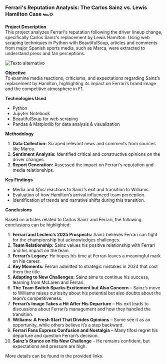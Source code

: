 ### **Ferrari's Reputation Analysis: The Carlos Sainz vs. Lewis Hamilton Case 🏎️💥**  

**Project Description**  
This project analyzes Ferrari's reputation following the driver lineup change, specifically Carlos Sainz's replacement by Lewis Hamilton. Using web scraping techniques in Python with BeautifulSoup, articles and comments from major Spanish sports media, such as Marca, were extracted to understand press and fan perceptions.  



![Texto alternativo](assets/image_hamilton.png)






**Objective**  
To examine media reactions, criticisms, and expectations regarding Sainz’s replacement by Hamilton, highlighting its impact on Ferrari’s brand image and the competitive atmosphere in F1.  

**Technologies Used**  
- Python  
- Jupyter Notebook  
- BeautifulSoup for web scraping  
- Pandas & Matplotlib for data analysis & visualization  

**Methodology**  
1. **Data Collection:** Scraped relevant news and comments from sources like Marca.  
2. **Sentiment Analysis:** Identified critical and constructive opinions on the driver changes.  
3. **Report Generation:** Assessed the impact on Ferrari's reputation and media relationships.  

**Key Findings**  
- Media and *tifosi* reactions to Sainz’s exit and transition to Williams.  
- Evaluation of how Hamilton’s arrival influenced team perception.  
- Identification of trends and narrative shifts during this transition.


**Conclusions** 

Based on articles related to Carlos Sainz and Ferrari, the following conclusions can be highlighted:  

1. **Ferrari and Leclerc’s 2025 Prospects:** Sainz believes Ferrari can fight for the championship but acknowledges challenges.  
2. **Team Relationship:** Sainz values his positive relationship with Ferrari and his impact on the team.  
3. **Ferrari’s Legacy:** He hopes his time at Ferrari leaves a meaningful mark on his career.  
4. **Key Moments:** Ferrari admitted to strategic mistakes in 2024 that cost them the title.  
5. **Adapting to New Challenges:** Sainz aims to continue his success, learning from McLaren and Ferrari.  
6. **The Team Switch Sparks Excitement but Also Concern** – Sainz’s move to Williams raises curiosity about his potential but also doubts about the team’s competitiveness.  
7. **Ferrari’s Image Takes a Hit After His Departure** – His exit leads to discussions about Ferrari’s management and how they handled the transition.  
8. **Williams: A Fresh Start That Divides Opinions** – Some see it as an opportunity, while others believe it’s a step backward.  
9. **Ferrari Fans Express Confusion and Nostalgia** – Many tifosi regret his departure and question Ferrari’s decision.  
10. **Sainz’s Stance on His New Challenge** – He remains confident, but expectations and pressure are high.

More details can be found in the provided links.
